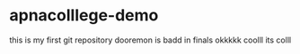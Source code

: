 # apnacolllege-demo
this is my first git repository
dooremon is badd in finals 
okkkkk
coolll its colll

